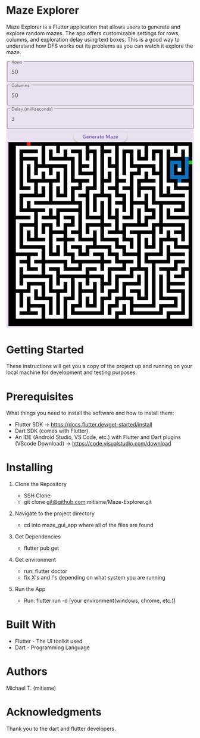 # Maze Explorer
Maze Explorer is a Flutter application that allows users to generate and explore random mazes. 
The app offers customizable settings for rows, columns, and exploration delay using text boxes.
This is a good way to understand how DFS works out its problems as you can watch it explore the maze.

![](https://github.com/mitisme/Maze-Explorer/blob/main/GIF%20Recording%202024-02-02%20at%209.08.28%20AM.gif)

# Getting Started
These instructions will get you a copy of the project up and running on your local machine for development and testing purposes.

# Prerequisites
What things you need to install the software and how to install them:

 - Flutter SDK -> https://docs.flutter.dev/get-started/install
 - Dart SDK (comes with Flutter)
 - An IDE (Android Studio, VS Code, etc.) with Flutter and Dart plugins (VScode Download) -> https://code.visualstudio.com/download
 
# Installing

1. Clone the Repository
   - SSH Clone:
   - git clone git@github.com:mitisme/Maze-Explorer.git

3. Navigate to the project directory
   - cd into maze_gui_app where all of the files are found

4. Get Dependencies
   - flutter pub get

5. Get environment
   - run: flutter doctor
   - fix X's and !'s depending on what system you are running

4. Run the App
   - Run: flutter run -d [your environment(windows, chrome, etc.)]


# Built With
 - Flutter - The UI toolkit used
 - Dart - Programming Language

# Authors
Michael T. (mitisme)

# Acknowledgments
Thank you to the dart and flutter developers.

